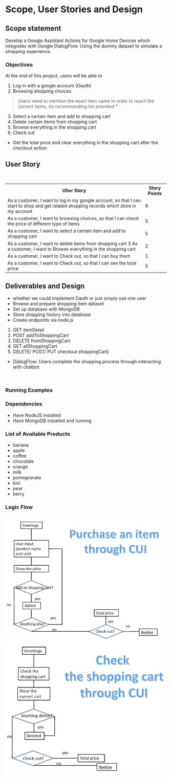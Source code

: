 # Scope, User Stories and Design 

## Scope statement 
Develop a Google Assistant Actions for Google Home Devices which integrates with Google DialogFlow. Using the dummy dataset to simulate a shopping experience. 
### Objectives 
At the end of this project, users will be able to 
1. Log in with a google account (Oauth)
2. Browsing shopping choices 
> Users need to mention the exact item name in order to reach the correct items, no recommending list provided *
3. Select a certain item and add to shopping cart 
4. Delete certain items from shopping cart 
5. Browse everything in the shopping cart 
6. Check out 
* Get the total price and clear everything in the shopping cart after the checkout action 

## User Story 
<br>
<table>
    <tr>
        <th>USer Story</th>
        <th>Story Points</th>
    </tr>
    <tr>
        <td>As a customer, I want to log in my google account, so that I can start to shop and get related shopping records which store in my account</td>
        <td>8</td>
    </tr>        
    <tr>
        <td>As a customer, I want to browsing choices, so that I can check the price of different type of items</td>
        <td>5</td>
    </tr> 
    <tr>
        <td>As a customer, I want to select a certain item and add to shopping cart</td> 
        <td>5</td>
    </tr> 
    <tr>
        <td>As a customer, I want to delete items from shopping cart 3 As a customer, I want to Browse everything in the shopping cart</td>
        <td>2</td>
    </tr>  
    <tr>
        <td>As a customer, I want to Check out, so that I can buy them 
        </td> 
        <td>1</td>
    </tr>
    <tr>
        <td>As a customer, I want to Check out, so that I can see the total price
        </td> 
        <td>5</td>
    </tr>  
</table>

## Deliverables and Design
 - whether we could implement Oauth or just simply use one user 
 - Browse and prepare shopping item dataset 
 - Set up database with MongoDB
 - Store shopping history into database 
 - Create endpoints via node.js  
 1. GET itemDetail 
 2. POST addToShoppingCart 
 3. DELETE fromShoppingCart 
 4. GET allShoppingCart 
 5. DELETE/ POST/ PUT checkout shoppingCart) 
 - DialogFlow: Users complete the shopping process through interacting with chatbot 
<br>

### Running Examples
### Dependencies
- Have NodeJS installed
- Have MongoDB installed and running
### List of Available Products
- banana
- apple
- coffee
- chocolate
- orange
- milk
- pomegranate
- kivi
- pear
- berry
### Logic Flow
![](1.PNG)
![](2.PNG)
